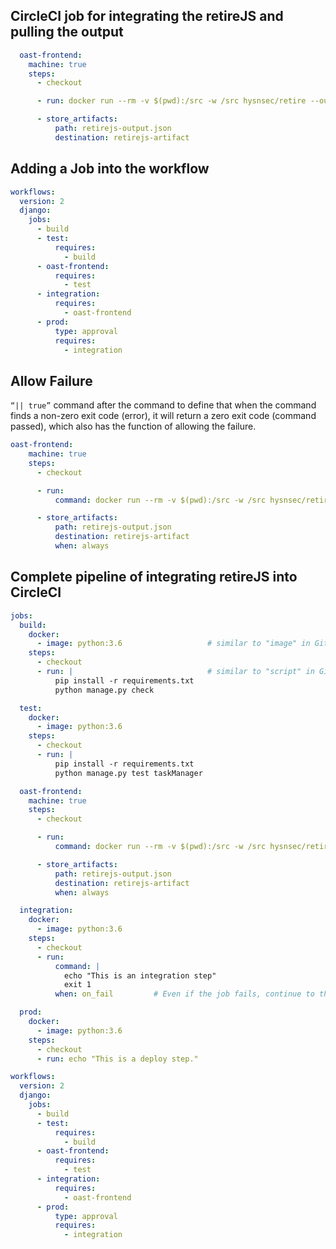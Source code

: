 
## CircleCI job for integrating the retireJS and pulling the output 

```yml
  oast-frontend:
    machine: true
    steps:
      - checkout

      - run: docker run --rm -v $(pwd):/src -w /src hysnsec/retire --outputformat json --outputpath retirejs-output.json --severity high

      - store_artifacts:
          path: retirejs-output.json
          destination: retirejs-artifact
```

## Adding a Job into the workflow 

```yml
workflows:
  version: 2
  django:
    jobs:
      - build
      - test:
          requires:
            - build
      - oast-frontend:
          requires:
            - test
      - integration:
          requires:
            - oast-frontend
      - prod:
          type: approval
          requires:
            - integration
```

## Allow Failure 

`“|| true”` command after the command to define that when the command finds a non-zero exit code (error), it will return a zero exit code (command passed), which also has the function of allowing the failure.

```yml
oast-frontend:
    machine: true
    steps:
      - checkout

      - run:
          command: docker run --rm -v $(pwd):/src -w /src hysnsec/retire --outputformat json --outputpath retirejs-output.json --severity high || true # 

      - store_artifacts:
          path: retirejs-output.json
          destination: retirejs-artifact
          when: always
```

## Complete pipeline of integrating retireJS into CircleCI

```yml
jobs:
  build:
    docker:
      - image: python:3.6                   # similar to "image" in GitLab
    steps:
      - checkout
      - run: |                              # similar to "script" in GitLab
          pip install -r requirements.txt
          python manage.py check

  test:
    docker:
      - image: python:3.6
    steps:
      - checkout
      - run: |
          pip install -r requirements.txt
          python manage.py test taskManager

  oast-frontend:
    machine: true
    steps:
      - checkout

      - run:
          command: docker run --rm -v $(pwd):/src -w /src hysnsec/retire --outputformat json --outputpath retirejs-output.json --severity high || true

      - store_artifacts:
          path: retirejs-output.json
          destination: retirejs-artifact
          when: always

  integration:
    docker:
      - image: python:3.6
    steps:
      - checkout
      - run:
          command: |
            echo "This is an integration step"
            exit 1
          when: on_fail         # Even if the job fails, continue to the next stages

  prod:
    docker:
      - image: python:3.6
    steps:
      - checkout
      - run: echo "This is a deploy step."

workflows:
  version: 2
  django:
    jobs:
      - build
      - test:
          requires:
            - build
      - oast-frontend:
          requires:
            - test
      - integration:
          requires:
            - oast-frontend
      - prod:
          type: approval
          requires:
            - integration
```

